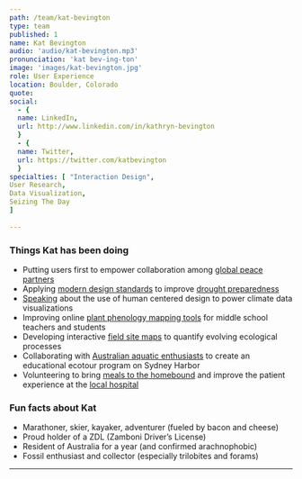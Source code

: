 ```yaml
---
path: /team/kat-bevington
type: team
published: 1
name: Kat Bevington
audio: 'audio/kat-bevington.mp3'
pronunciation: 'kat bev-ing-ton'
image: 'images/kat-bevington.jpg'
role: User Experience
location: Boulder, Colorado
quote: 
social: 
  - {
  name: LinkedIn,
  url: http://www.linkedin.com/in/kathryn-bevington
  }
  - {
  name: Twitter,
  url: https://twitter.com/katbevington
  }
specialties: [ "Interaction Design",
User Research,
Data Visualization,
Seizing The Day
]
  
---
```


### Things Kat has been doing
* Putting users first to empower collaboration among [global peace partners](https://civicactions.com/case-study/globalnet)
* Applying [modern design standards](https://designsystem.digital.gov/) to improve [drought preparedness](https://www.drought.gov/drought/)
* [Speaking](https://ams.confex.com/ams/2020Annual/webprogram/Session53602.html) about the use of human centered design to power climate data visualizations
* Improving online [plant phenology mapping tools](https://budburst.fieldscope.org/) for middle school teachers and students
* Developing interactive [field site maps](https://www.neonscience.org/field-sites/field-sites-map) to quantify evolving ecological processes
* Collaborating with [Australian aquatic enthusiasts](https://manlykayakcentre.com.au/about-us/) to create an educational ecotour program on Sydney Harbor
* Volunteering to bring [meals to the homebound](https://mowboulder.org/) and improve the patient experience at the [local hospital](https://www.sclhealth.org/locations/lutheran-medical-center/)

### Fun facts about Kat
* Marathoner, skier, kayaker, adventurer (fueled by bacon and cheese)
* Proud holder of a ZDL (Zamboni Driver’s License)
* Resident of Australia for a year (and confirmed arachnophobic)
* Fossil enthusiast and collector (especially trilobites and forams) 


-----------------------------------
